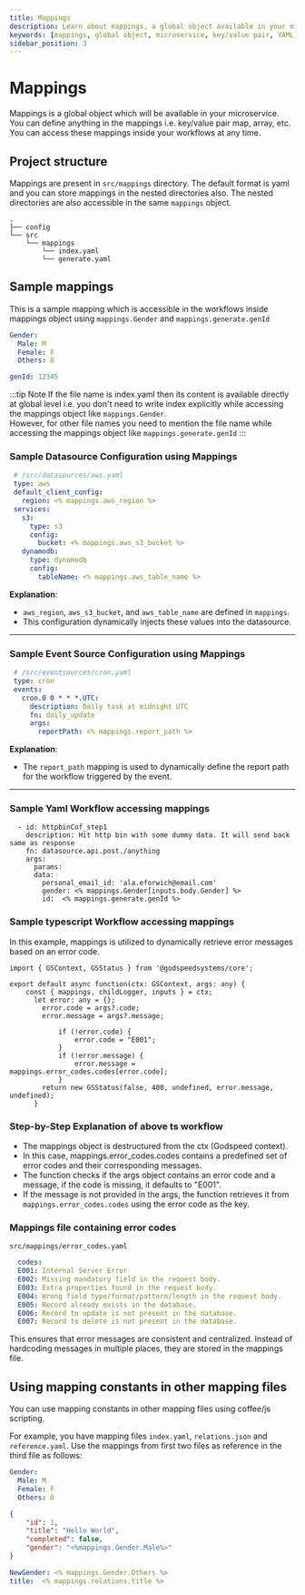 ```yaml
---
title: Mappings
description: Learn about mappings, a global object available in your microservice for defining key/value pairs, arrays, etc.
keywords: [mappings, global object, microservice, key/value pair, YAML]
sidebar_position: 3
---
```


# Mappings

Mappings is a global object which will be available in your microservice. You can define anything in the mappings i.e. key/value pair map, array, etc. You can access these mappings inside your workflows at any time.

## Project structure
Mappings are present in `src/mappings` directory. The default format is yaml and you can store mappings in the nested directories also. The nested directories are also accessible in the same `mappings` object.
```
.
├── config
└── src
    └── mappings
        └── index.yaml
        └── generate.yaml
```

## Sample mappings
This is a sample mapping which is accessible in the workflows inside mappings object using `mappings.Gender` and `mappings.generate.genId`   
```yaml title="index.yaml"
Gender:
  Male: M
  Female: F
  Others: O
```

```yaml title="generate.yaml"
genId: 12345
```
:::tip Note
If the file name is index.yaml then its content is available directly at global level i.e. you don't need to write index explicitly while accessing the mappings object like `mappings.Gender`.    
However, for other file names you need to mention the file name while accessing the mappings object like `mappings.generate.genId`
:::

### Sample Datasource Configuration using Mappings
  ```yaml
   # /src/datasources/aws.yaml
   type: aws
   default_client_config:
     region: <% mappings.aws_region %>
   services:
     s3:
       type: s3
       config:
         bucket: <% mappings.aws_s3_bucket %>
     dynamodb:
       type: dynamodb
       config:
         tableName: <% mappings.aws_table_name %>
   ```
   **Explanation**:
   - `aws_region`, `aws_s3_bucket`, and `aws_table_name` are defined in `mappings`.
   - This configuration dynamically injects these values into the datasource.

---

### Sample Event Source Configuration using Mappings
  ```yaml
   # /src/eventsources/cron.yaml
   type: cron
   events:
     cron.0 0 * * *.UTC:
       description: Daily task at midnight UTC
       fn: daily_update
       args:
         reportPath: <% mappings.report_path %>
  ```
   **Explanation**:
   - The `report_path` mapping is used to dynamically define the report path for the workflow triggered by the event.

---
### Sample Yaml Workflow accessing mappings
```
  - id: httpbinCof_step1
    description: Hit http bin with some dummy data. It will send back same as response
    fn: datasource.api.post./anything
    args:
      params:
      data:
        personal_email_id: 'ala.eforwich@email.com'
        gender: <% mappings.Gender[inputs.body.Gender] %>
        id:  <% mappings.generate.genId %>
```
### Sample typescript Workflow accessing mappings

In this example, mappings is utilized to dynamically retrieve error messages based on an error code.

```
import { GSContext, GSStatus } from '@godspeedsystems/core';

export default async function(ctx: GSContext, args: any) {
    const { mappings, childLogger, inputs } = ctx;
      let error: any = {};
        error.code = args?.code; 
        error.message = args?.message;
            
            if (!error.code) {
                error.code = "E001";
            } 
            if (!error.message) {
                error.message = mappings.error_codes.codes[error.code];
            }
        return new GSStatus(false, 400, undefined, error.message, undefined);
      }

```
### Step-by-Step Explanation of above ts workflow

- The mappings object is destructured from the ctx (Godspeed context).
- In this case, mappings.error_codes.codes contains a predefined set of error codes and their corresponding messages.
- The function checks if the args object contains an error code and a message, if the code is missing, it defaults to "E001".
- If the message is not provided in the args, the function retrieves it from `mappings.error_codes.codes` using the error code as the key. 

### Mappings file containing error codes
`src/mappings/error_codes.yaml`
```yaml
  codes:
  E001: Internal Server Error
  E002: Missing mandatory field in the request body.
  E003: Extra properties found in the request body.
  E004: Wrong field type/format/pattern/length in the request body.
  E005: Record already exists in the database.
  E006: Record to update is not present in the database.
  E007: Record to delete is not present in the database.
```
This ensures that error messages are consistent and centralized. Instead of hardcoding messages in multiple places, they are stored in the mappings file.


## Using mapping constants in other mapping files
You can use mapping constants in other mapping files using coffee/js scripting.

For example, you have mapping files `index.yaml`, `relations.json` and `reference.yaml`. Use the mappings from first two files as reference in the third file as follows:   
 
```yaml title="index.yaml"
Gender:
  Male: M
  Female: F
  Others: O
```

```json title="relations.json"
{
    "id": 1,
    "title": "Hello World",
    "completed": false,
    "gender": "<%mappings.Gender.Male%>"
}
```

```yaml title="reference.yaml"
NewGender: <% mappings.Gender.Others %>
title:  <% mappings.relations.title %>
```